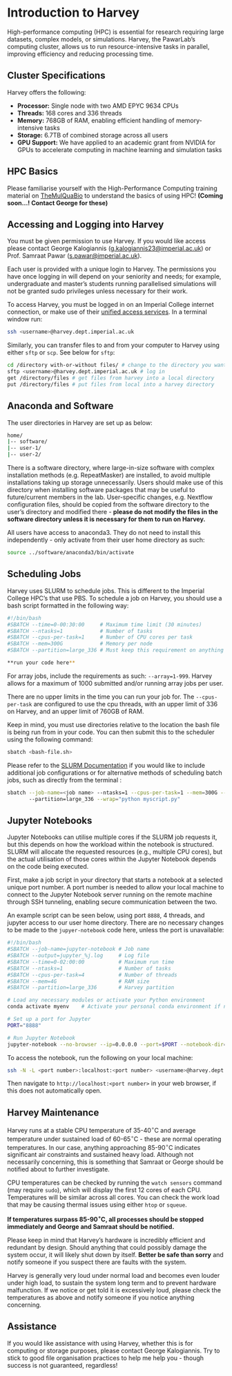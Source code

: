 # Introduction to Harvey

High-performance computing (HPC) is essential for research requiring
large datasets, complex models, or simulations. Harvey, the PawarLab’s
computing cluster, allows us to run resource-intensive tasks in
parallel, improving efficiency and reducing processing time.

## Cluster Specifications

Harvey offers the following:

-   **Processor:** Single node with two AMD EPYC 9634 CPUs
-   **Threads:** 168 cores and 336 threads
-   **Memory:** 768GB of RAM, enabling efficient handling of
    memory-intensive tasks
-   **Storage:** 6.7TB of combined storage across all users
-   **GPU Support:** We have applied to an academic grant from NVIDIA
    for GPUs to accelerate computing in machine learning and simulation
    tasks

## HPC Basics

Please familiarise yourself with the High-Performance Computing training
material on
[TheMulQuaBio](https://mhasoba.github.io/TheMulQuaBio/intro.html) to
understand the basics of using HPC! **(Coming soon…! Contact George for
these)**

## Accessing and Logging into Harvey

You must be given permission to use Harvey. If you would like access
please contact George Kalogiannis (<g.kalogiannis23@imperial.ac.uk>) or
Prof. Samraat Pawar (<s.pawar@imperial.ac.uk>).

Each user is provided with a unique login to Harvey. The permissions you
have once logging in will depend on your seniority and needs; for
example, undergraduate and master’s students running parallelised
simulations will not be granted sudo privileges unless necessary for
their work.

To access Harvey, you must be logged in on an Imperial College internet
connection, or make use of their [unified access
services](https://www.imperial.ac.uk/admin-services/ict/self-service/connect-communicate/remote-access/unified-access/).
In a terminal window run:

``` bash
ssh <username>@harvey.dept.imperial.ac.uk
```

Similarly, you can transfer files to and from your computer to Harvey
using either `sftp` or `scp`. See below for `sftp`:

``` bash
cd /directory with-or-without files/ # change to the directory you want to files to/from
sftp <username>@harvey.dept.imperial.ac.uk # log in
get /directory/files # get files from harvey into a local directory
put /directory/files # put files from local into a harvey directory
```

## Anaconda and Software

The user directories in Harvey are set up as below:

``` bash
home/
|-- software/
|-- user-1/
|-- user-2/
```

There is a software directory, where large-in-size software with complex
installation methods (e.g. RepeatMasker) are installed, to avoid
multiple installations taking up storage unnecessarily. Users should
make use of this directory when installing software packages that may be
useful to future/current members in the lab. User-specific changes,
e.g. Nextflow configuration files, should be copied from the software
directory to the user’s directory and modified there - **please do not
modify the files in the software directory unless it is necessary for
them to run on Harvey.**

All users have access to anaconda3. They do not need to install this
independently - only activate from their user home directory as such:

``` bash
source ../software/anaconda3/bin/activate
```

## Scheduling Jobs

Harvey uses SLURM to schedule jobs. This is different to the Imperial
College HPC’s that use PBS. To schedule a job on Harvey, you should use
a bash script formatted in the following way:

``` bash
#!/bin/bash
#SBATCH --time=0-00:30:00     # Maximum time limit (30 minutes)
#SBATCH --ntasks=1            # Number of tasks
#SBATCH --cpus-per-task=1     # Number of CPU cores per task
#SBATCH --mem=300G            # Memory per node
#SBATCH --partition=large_336 # Must keep this requirement on anything running on Harvey

**run your code here**
```

For array jobs, include the requirements as such: `--array=1-999`.
Harvey allows for a maximum of 1000 submitted and/or running array jobs
per user.

There are no upper limits in the time you can run your job for. The
`--cpus-per-task` are configured to use the cpu threads, with an upper
limit of 336 on Harvey, and an upper limit of 760GB of RAM.

Keep in mind, you must use directories relative to the location the bash
file is being run from in your code. You can then submit this to the
scheduler using the following command:

``` bash
sbatch <bash-file.sh>
```

Please refer to the [SLURM
Documentation](https://slurm.schedmd.com/pdfs/summary.pdf) if you would
like to include additional job configurations or for alternative methods
of scheduling batch jobs, such as directly from the terminal :

``` bash
sbatch --job-name=<job name> --ntasks=1 --cpus-per-task=1 --mem=300G --time=00:30:00 
       --partition=large_336 --wrap="python myscript.py"
```

## Jupyter Notebooks

Jupyter Notebooks can utilise multiple cores if the SLURM job requests
it, but this depends on how the workload within the notebook is
structured. SLURM will allocate the requested resources (e.g., multiple
CPU cores), but the actual utilisation of those cores within the Jupyter
Notebook depends on the code being executed.

First, make a job script in your directory that starts a notebook at a
selected unique port number. A port number is needed to allow your local
machine to connect to the Jupyter Notebook server running on the remote
machine through SSH tunneling, enabling secure communication between the
two.

An example script can be seen below, using port `8888`, 4 threads, and
jupyter access to our user home directory. There are no necessary
changes to be made to the `jupyer-notebook` code here, unless the port
is unavailable:

``` bash
#!/bin/bash
#SBATCH --job-name=jupyter-notebook # Job name
#SBATCH --output=jupyter_%j.log     # Log file
#SBATCH --time=0-02:00:00           # Maximum run time
#SBATCH --ntasks=1                  # Number of tasks
#SBATCH --cpus-per-task=4           # Number of threads
#SBATCH --mem=4G                    # RAM size
#SBATCH --partition=large_336       # Harvey partition

# Load any necessary modules or activate your Python environment
conda activate myenv    # Activate your personal conda environment if necessary

# Set up a port for Jupyter
PORT="8888"

# Run Jupyter Notebook
jupyter-notebook --no-browser --ip=0.0.0.0 --port=$PORT --notebook-dir=${HOME}
```

To access the notebook, run the following on your local machine:

``` bash
ssh -N -L <port number>:localhost:<port number> <username>@harvey.dept.imperial.ac.uk
```

Then navigate to `http://localhost:<port number>` in your web browser,
if this does not automatically open.

## Harvey Maintenance

Harvey runs at a stable CPU temperature of 35-40<sup>∘</sup>C and
average temperature under sustained load of 60-65<sup>∘</sup>C - these
are normal operating temperatures. In our case, anything approaching
85-90<sup>∘</sup>C indicates significant air constraints and sustained
heavy load. Although not necessarily concerning, this is something that
Samraat or George should be notified about to further investigate.

CPU temperatures can be checked by running the `watch sensors` command
(may require `sudo`), which will display the first 12 cores of each CPU.
Temperatures will be similar across all cores. You can check the work
load that may be causing thermal issues using either `htop` or `squeue`.

**If temperatures surpass 85-90<sup>∘</sup>C, all processes should be
stopped immediately and George and Samraat should be notified.**

Please keep in mind that Harvey’s hardware is incredibly efficient and
redundant by design. Should anything that could possibly damage the
system occur, it will likely shut down by itself. **Better be safe than
sorry** and notify someone if you suspect there are faults with the
system.

Harvey is generally very loud under normal load and becomes even louder
under high load, to sustain the system long term and to prevent hardware
malfunction. If we notice or get told it is excessively loud, please
check the temperatures as above and notify someone if you notice
anything concerning.

## Assistance

If you would like assistance with using Harvey, whether this is for
computing or storage purposes, please contact George Kalogiannis. Try to
stick to good file organisation practices to help me help you - though
success is not guaranteed, regardless!
